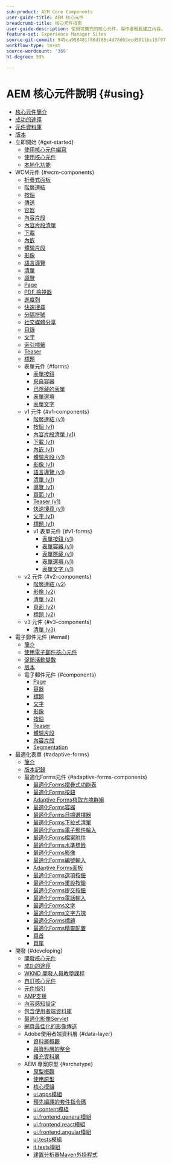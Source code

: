 ```yaml
---
sub-product: AEM Core Components
user-guide-title: AEM 核心元件
breadcrumb-title: 核心元件指南
user-guide-description: 使用可擴充的核心元件，讓作者輕鬆建立內容。
feature-set: Experience Manager Sites
source-git-commit: 945ca958481f86d166c4d78d63ecd5011bc15f97
workflow-type: tm+mt
source-wordcount: '369'
ht-degree: 53%

---
```



# AEM 核心元件說明 {#using}

+ [核心元件簡介](/help/introduction.md)
+ [成功的途徑](/help/developing/success.md)
+ [元件資料庫](https://adobe.com/go/aem_cmp_library)
+ [版本](/help/versions.md)
+ 立即開始 {#get-started}
   + [使用核心元件編寫](/help/get-started/authoring.md)
   + [使用核心元件](/help/get-started/using.md)
   + [本地化功能](/help/get-started/localization.md)
+ WCM元件 {#wcm-components}
   + [折疊式面板](/help/components/accordion.md)
   + [階層連結](/help/components/breadcrumb.md)
   + [按鈕](/help/components/button.md)
   + [傳送](/help/components/carousel.md)
   + [容器](/help/components/container.md)
   + [內容片段](/help/components/content-fragment-component.md)
   + [內容片段清單](/help/components/content-fragment-list.md)
   + [下載](/help/components/download.md)
   + [內嵌](/help/components/embed.md)
   + [體驗片段](/help/components/experience-fragment.md)
   + [影像](/help/components/image.md)
   + [語言導覽](/help/components/language-navigation.md)
   + [清單](/help/components/list.md)
   + [導覽](/help/components/navigation.md)
   + [Page](/help/components/page.md)
   + [PDF 檢視器](/help/components/pdf-viewer.md)
   + [進度列](/help/components/progress-bar.md)
   + [快速搜尋](/help/components/quick-search.md)
   + [分隔符號](/help/components/separator.md)
   + [社交媒體分享](/help/components/sharing.md)
   + [目錄](/help/components/tableofcontents.md)
   + [文字](/help/components/text.md)
   + [索引標籤](/help/components/tabs.md)
   + [Teaser](/help/components/teaser.md)
   + [標題](/help/components/title.md)
   + 表單元件 {#forms}
      + [表單按鈕](/help/components/forms/form-button.md)
      + [來自容器](/help/components/forms/form-container.md)
      + [已隱藏的表單](/help/components/forms/form-hidden.md)
      + [表單選項](/help/components/forms/form-options.md)
      + [表單文字](/help/components/forms/form-text.md)
   + v1 元件 {#v1-components}
      + [階層連結 (v1)](/help/components/v1/breadcrumb-v1.md)
      + [按鈕 (v1)](/help/components/v1/button.md)
      + [內容片段清單 (v1)](/help/components/v1/content-fragment-list.md)
      + [下載 (v1)](/help/components/v1/download.md)
      + [內嵌 (v1)](/help/components/v1/embed.md)
      + [體驗片段 (v1)](/help/components/v1/experience-fragment.md)
      + [影像 (v1)](/help/components/v1/image-v1.md)
      + [語言導覽 (v1)](/help/components/v1/language-navigation.md)
      + [清單 (v1)](/help/components/v1/list-v1.md)
      + [導覽 (v1)](/help/components/v1/navigation.md)
      + [頁面 (v1)](/help/components/v1/page-v1.md)
      + [Teaser (v1)](/help/components/v1/teaser.md)
      + [快速搜尋 (v1)](/help/components/v1/quick-search.md)
      + [文字 (v1)](/help/components/v1/text-v1.md)
      + [標題 (v1)](/help/components/v1/title-v1.md)
      + v1 表單元件 {#v1-forms}
         + [表單按鈕 (v1)](/help/components/v1/form-button-v1.md)
         + [表單容器 (v1)](/help/components/v1/form-container-v1.md)
         + [表單隱藏 (v1)](/help/components/v1/form-hidden-v1.md)
         + [表單選項 (v1)](/help/components/v1/form-options-v1.md)
         + [表單文字 (v1)](/help/components/v1/form-text-v1.md)
   + v2 元件 {#v2-components}
      + [階層連結 (v2)](/help/components/v2/breadcrumb.md)
      + [影像 (v2)](/help/components/v2/image.md)
      + [清單 (v2)](/help/components/v2/list.md)
      + [頁面 (v2)](/help/components/v2/page.md)
      + [標題 (v2)](/help/components/v2/title.md)
   + v3 元件 {#v3-components}
      + [清單 (v3)](/help/components/v3/list.md)
+ 電子郵件元件 {#email}
   + [簡介](/help/email/introduction.md)
   + [使用電子郵件核心元件](/help/email/using.md)
   + [促銷活動變數](/help/email/campaign-variables.md)
   + [版本](/help/email/versions.md)
   + 電子郵件元件 {#components}
      + [Page](/help/email/components/page.md)
      + [容器](/help/email/components/container.md)
      + [標題](/help/email/components/title.md)
      + [文字](/help/email/components/text.md)
      + [影像](/help/email/components/image.md)
      + [按鈕](/help/email/components/button.md)
      + [Teaser](/help/email/components/teaser.md)
      + [體驗片段](/help/email/components/experience-fragment.md)
      + [內容片段](/help/email/components/content-fragment.md)
      + [Segmentation](/help/email/components/segmentation.md)
+ 最適化表單 {#adaptive-forms}
   + [簡介](/help/adaptive-forms/introduction.md)
   + [版本記錄](/help/adaptive-forms/version.md)
   + 最適化Forms元件 {#adaptive-forms-components}
      + [最適化Forms摺疊式功能表](/help/adaptive-forms/components/accordion.md)
      + [最適化Forms按鈕](/help/adaptive-forms/components/button.md)
      + [Adaptive Forms核取方塊群組](/help/adaptive-forms/components/checkbox-group.md)
      + [最適化Forms容器](/help/adaptive-forms/components/form-container.md)
      + [最適化Forms日期選擇器](/help/adaptive-forms/components/date-picker.md)
      + [最適化Forms下拉式清單](/help/adaptive-forms/components/drop-down.md)
      + [最適化Forms電子郵件輸入](/help/adaptive-forms/components/email-input.md)
      + [最適化Forms檔案附件](/help/adaptive-forms/components/file-attachment.md)
      + [最適化Forms水準標籤](/help/adaptive-forms/components/horizontal-tabs.md)
      + [最適化Forms影像](/help/adaptive-forms/components/image.md)
      + [最適化Forms編號輸入](/help/adaptive-forms/components/number-input.md)
      + [Adaptive Forms面板](/help/adaptive-forms/components/panel-container.md)
      + [最適化Forms選項按鈕](/help/adaptive-forms/components/radio-button.md)
      + [最適化Forms重設按鈕](/help/adaptive-forms/components/reset-button.md)
      + [最適化Forms提交按鈕](/help/adaptive-forms/components/submit-button.md)
      + [最適化Forms電話輸入](/help/adaptive-forms/components/telephone-input.md)
      + [最適化Forms文字](/help/adaptive-forms/components/text.md)
      + [最適化Forms文字方塊](/help/adaptive-forms/components/text-input.md)
      + [最適化Forms標題](/help/adaptive-forms/components/title.md)
      + [最適化Forms精靈配置](/help/adaptive-forms/components/wizard.md)
      + [頁首](/help/adaptive-forms/components/header.md)
      + [頁尾](/help/adaptive-forms/components/footer.md)
+ 開發 {#developing}
   + [開發核心元件](/help/developing/overview.md)
   + [成功的途徑](https://experienceleague.adobe.com/docs/experience-manager-core-components/using/success.html)
   + [WKND 開發人員教學課程](https://experienceleague.adobe.com/docs/experience-manager-learn/getting-started-wknd-tutorial-develop/overview.html?lang=zh-Hant)
   + [自訂核心元件](/help/developing/customizing.md)
   + [元件指引](/help/developing/guidelines.md)
   + [AMP支援](/help/developing/amp.md)
   + [內容感知設定](/help/developing/context-aware-configs.md)
   + [包含使用者端資料庫](/help/developing/including-clientlibs.md)
   + [最適化影像Servlet](/help/developing/adaptive-image-servlet.md)
   + [網頁最佳化的影像傳送](/help/developing/web-optimized-image-delivery.md)
   + Adobe使用者端資料層 {#data-layer}
      + [資料層概觀](/help/developing/data-layer/overview.md)
      + [與資料層的整合](/help/developing/data-layer/integrations.md)
      + [擴充資料層](/help/developing/data-layer/extending.md)
   + AEM 專案原型 {#archetype}
      + [原型概觀](/help/developing/archetype/overview.md)
      + [使用原型](/help/developing/archetype/using.md)
      + [核心模組](/help/developing/archetype/core.md)
      + [ui.apps模組](/help/developing/archetype/uiapps.md)
      + [預先編譯的套件指令碼](/help/developing/archetype/precompiled-bundled-scripts.md)
      + [ui.content模組](/help/developing/archetype/uicontent.md)
      + [ui.frontend.general模組](/help/developing/archetype/uifrontend.md)
      + [ui.frontend.react模組](/help/developing/archetype/uifrontend-react.md)
      + [ui.frontend.angular模組](/help/developing/archetype/uifrontend-angular.md)
      + [ui.tests模組](/help/developing/archetype/uitests.md)
      + [it.tests模組](/help/developing/archetype/ittests.md)
      + [建置分析器Maven外掛程式](/help/developing/archetype/build-analyzer-maven-plugin.md)
